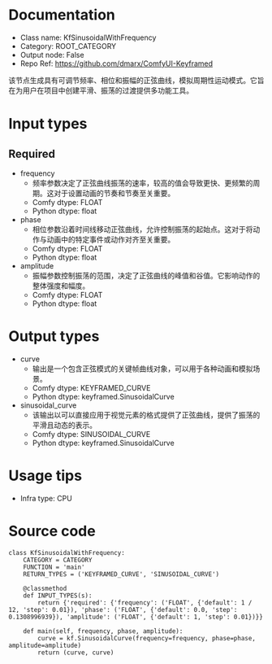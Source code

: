 # Documentation
- Class name: KfSinusoidalWithFrequency
- Category: ROOT_CATEGORY
- Output node: False
- Repo Ref: https://github.com/dmarx/ComfyUI-Keyframed

该节点生成具有可调节频率、相位和振幅的正弦曲线，模拟周期性运动模式。它旨在为用户在项目中创建平滑、振荡的过渡提供多功能工具。

# Input types
## Required
- frequency
    - 频率参数决定了正弦曲线振荡的速率，较高的值会导致更快、更频繁的周期。这对于设置动画的节奏和节奏至关重要。
    - Comfy dtype: FLOAT
    - Python dtype: float
- phase
    - 相位参数沿着时间线移动正弦曲线，允许控制振荡的起始点。这对于将动作与动画中的特定事件或动作对齐至关重要。
    - Comfy dtype: FLOAT
    - Python dtype: float
- amplitude
    - 振幅参数控制振荡的范围，决定了正弦曲线的峰值和谷值。它影响动作的整体强度和幅度。
    - Comfy dtype: FLOAT
    - Python dtype: float

# Output types
- curve
    - 输出是一个包含正弦模式的关键帧曲线对象，可以用于各种动画和模拟场景。
    - Comfy dtype: KEYFRAMED_CURVE
    - Python dtype: keyframed.SinusoidalCurve
- sinusoidal_curve
    - 该输出以可以直接应用于视觉元素的格式提供了正弦曲线，提供了振荡的平滑且动态的表示。
    - Comfy dtype: SINUSOIDAL_CURVE
    - Python dtype: keyframed.SinusoidalCurve

# Usage tips
- Infra type: CPU

# Source code
```
class KfSinusoidalWithFrequency:
    CATEGORY = CATEGORY
    FUNCTION = 'main'
    RETURN_TYPES = ('KEYFRAMED_CURVE', 'SINUSOIDAL_CURVE')

    @classmethod
    def INPUT_TYPES(s):
        return {'required': {'frequency': ('FLOAT', {'default': 1 / 12, 'step': 0.01}), 'phase': ('FLOAT', {'default': 0.0, 'step': 0.1308996939}), 'amplitude': ('FLOAT', {'default': 1, 'step': 0.01})}}

    def main(self, frequency, phase, amplitude):
        curve = kf.SinusoidalCurve(frequency=frequency, phase=phase, amplitude=amplitude)
        return (curve, curve)
```